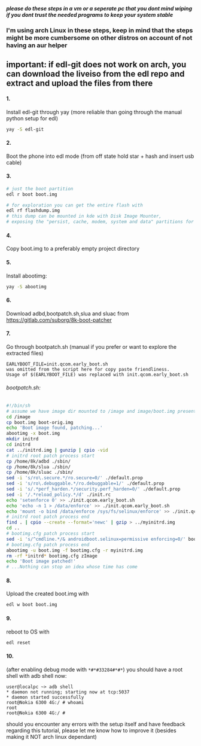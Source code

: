 ##### please do these steps in a vm or a seperate pc that you dont mind wiping if you dont trust the needed programs to keep your system stable

### I'm using arch Linux in these steps, keep in mind that the steps might be more cumbersome on other distros on account of not having an aur helper

## important: if edl-git does not work on arch, you can download the liveiso from the edl repo and extract and upload the files from there

#### 1. 
Install edl-git through yay (more reliable than going through the manual python setup for edl)
``` bash
yay -S edl-git
```
#### 2. 
Boot the phone into edl mode (from off state hold star + hash and insert usb cable)
#### 3.
``` bash
# just the boot partition
edl r boot boot.img

# for exploration you can get the entire flash with
edl rf flashdump.img
# this dump can be mounted in kde with Disk Image Mounter,
# exposing the "persist, cache, modem, system and data" partitions for exploration in your file manager of choice
```
#### 4. 
Copy boot.img to a preferably empty project directory
#### 5. 
Install abootimg:
``` bash
yay -S abootimg
```
#### 6. 
Download adbd,bootpatch.sh,slua and sluac from 
https://gitlab.com/suborg/8k-boot-patcher
#### 7. 
Go through bootpatch.sh (manual if you prefer or want to explore the extracted files)
```
EARLYBOOT_FILE=init.qcom.early_boot.sh 
was omitted from the script here for copy paste friendliness.
Usage of $(EARLYBOOT_FILE) was replaced with init.qcom.early_boot.sh
```
###### bootpatch.sh:
``` bash
#!/bin/sh
# assume we have image dir mounted to /image and image/boot.img present
cd /image
cp boot.img boot-orig.img
echo 'Boot image found, patching...'
abootimg -x boot.img
mkdir initrd
cd initrd
cat ../initrd.img | gunzip | cpio -vid
# initrd root patch process start
cp /home/8k/adbd ./sbin/
cp /home/8k/slua ./sbin/
cp /home/8k/sluac ./sbin/
sed -i 's/ro\.secure.*/ro.secure=0/' ./default.prop
sed -i 's/ro\.debuggable.*/ro.debuggable=1/' ./default.prop
sed -i 's/.*perf_harden.*/security.perf_harden=0/' ./default.prop
sed -i '/.*reload_policy.*/d' ./init.rc
echo 'setenforce 0' >> ./init.qcom.early_boot.sh
echo 'echo -n 1 > /data/enforce' >> ./init.qcom.early_boot.sh
echo 'mount -o bind /data/enforce /sys/fs/selinux/enforce' >> ./init.qcom.early_boot.sh
# initrd root patch process end
find . | cpio --create --format='newc' | gzip > ../myinitrd.img
cd ..
# bootimg.cfg patch process start
sed -i 's/^cmdline.*/& androidboot.selinux=permissive enforcing=0/' bootimg.cfg
# bootimg.cfg patch process end
abootimg -u boot.img -f bootimg.cfg -r myinitrd.img
rm -rf *initrd* bootimg.cfg zImage
echo 'Boot image patched!'
# ...Nothing can stop an idea whose time has come
```
#### 8. 
Upload the created boot.img with
``` bash
edl w boot boot.img
```
#### 9. 
reboot to OS with
``` bash
edl reset
```
#### 10. 
(after enabling debug mode with `*#*#33284#*#*`)
you should have a root shell with adb shell now:
``` shell
user@localpc ~> adb shell
* daemon not running; starting now at tcp:5037
* daemon started successfully
root@Nokia 6300 4G:/ # whoami
root
root@Nokia 6300 4G:/ #
```

should you encounter any errors with the setup itself and have feedback regarding this tutorial, please let me know how to improve it (besides making it NOT arch linux dependant)
